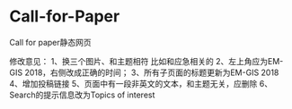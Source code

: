 # Call-for-Paper
Call for paper静态网页


修改意见：
	1、换三个图片、和主题相符 比如和应急相关的
	2、左上角应为EM-GIS 2018，右侧改成正确的时间；
	3、所有子页面的标题更新为EM-GIS 2018
	4、增加投稿链接
	5、页面中有一段非英文的文本，和主题无关，应删除
	6、Search的提示信息改为Topics of interest

